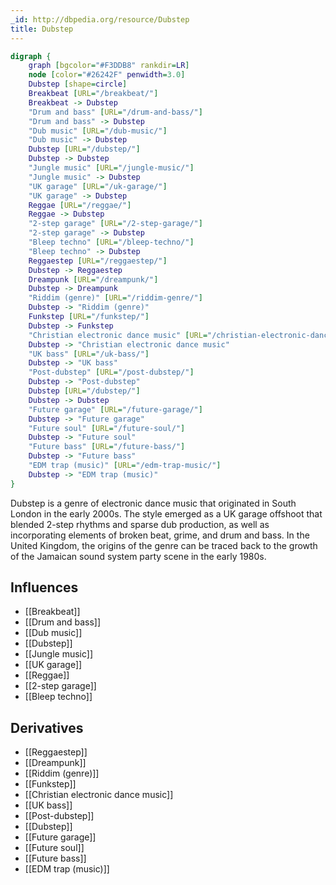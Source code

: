 ```yaml
---
_id: http://dbpedia.org/resource/Dubstep
title: Dubstep
---
```


```dot
digraph {
	graph [bgcolor="#F3DDB8" rankdir=LR]
	node [color="#26242F" penwidth=3.0]
	Dubstep [shape=circle]
	Breakbeat [URL="/breakbeat/"]
	Breakbeat -> Dubstep
	"Drum and bass" [URL="/drum-and-bass/"]
	"Drum and bass" -> Dubstep
	"Dub music" [URL="/dub-music/"]
	"Dub music" -> Dubstep
	Dubstep [URL="/dubstep/"]
	Dubstep -> Dubstep
	"Jungle music" [URL="/jungle-music/"]
	"Jungle music" -> Dubstep
	"UK garage" [URL="/uk-garage/"]
	"UK garage" -> Dubstep
	Reggae [URL="/reggae/"]
	Reggae -> Dubstep
	"2-step garage" [URL="/2-step-garage/"]
	"2-step garage" -> Dubstep
	"Bleep techno" [URL="/bleep-techno/"]
	"Bleep techno" -> Dubstep
	Reggaestep [URL="/reggaestep/"]
	Dubstep -> Reggaestep
	Dreampunk [URL="/dreampunk/"]
	Dubstep -> Dreampunk
	"Riddim (genre)" [URL="/riddim-genre/"]
	Dubstep -> "Riddim (genre)"
	Funkstep [URL="/funkstep/"]
	Dubstep -> Funkstep
	"Christian electronic dance music" [URL="/christian-electronic-dance-music/"]
	Dubstep -> "Christian electronic dance music"
	"UK bass" [URL="/uk-bass/"]
	Dubstep -> "UK bass"
	"Post-dubstep" [URL="/post-dubstep/"]
	Dubstep -> "Post-dubstep"
	Dubstep [URL="/dubstep/"]
	Dubstep -> Dubstep
	"Future garage" [URL="/future-garage/"]
	Dubstep -> "Future garage"
	"Future soul" [URL="/future-soul/"]
	Dubstep -> "Future soul"
	"Future bass" [URL="/future-bass/"]
	Dubstep -> "Future bass"
	"EDM trap (music)" [URL="/edm-trap-music/"]
	Dubstep -> "EDM trap (music)"
}
```

Dubstep is a genre of electronic dance music that originated in South London in the early 2000s. The style emerged as a UK garage offshoot that blended 2-step rhythms and sparse dub production, as well as incorporating elements of broken beat, grime, and drum and bass. In the United Kingdom, the origins of the genre can be traced back to the growth of the Jamaican sound system party scene in the early 1980s.

## Influences
- [[Breakbeat]]
- [[Drum and bass]]
- [[Dub music]]
- [[Dubstep]]
- [[Jungle music]]
- [[UK garage]]
- [[Reggae]]
- [[2-step garage]]
- [[Bleep techno]]

## Derivatives
- [[Reggaestep]]
- [[Dreampunk]]
- [[Riddim (genre)]]
- [[Funkstep]]
- [[Christian electronic dance music]]
- [[UK bass]]
- [[Post-dubstep]]
- [[Dubstep]]
- [[Future garage]]
- [[Future soul]]
- [[Future bass]]
- [[EDM trap (music)]]
